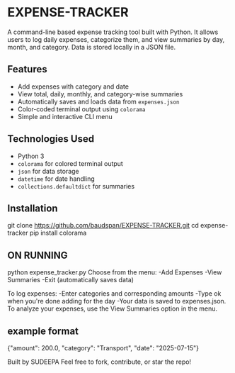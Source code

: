 # EXPENSE-TRACKER
A command-line based expense tracking tool built with Python. It allows users to log daily expenses, categorize them, and view summaries by day, month, and category. Data is stored locally in a JSON file.
## Features

- Add expenses with category and date
- View total, daily, monthly, and category-wise summaries
- Automatically saves and loads data from `expenses.json`
- Color-coded terminal output using `colorama`
- Simple and interactive CLI menu

## Technologies Used

- Python 3
- `colorama` for colored terminal output
- `json` for data storage
- `datetime` for date handling
- `collections.defaultdict` for summaries

## Installation
git clone https://github.com/baudspan/EXPENSE-TRACKER.git
cd expense-tracker
pip install colorama

## ON RUNNING
python expense_tracker.py
Choose from the menu:
-Add Expenses
-View Summaries
-Exit (automatically saves data)

To log expenses:
-Enter categories and corresponding amounts
-Type ok when you're done adding for the day
-Your data is saved to expenses.json. To analyze your expenses, use the View Summaries option in the menu.

## example format
{"amount": 200.0,
"category": "Transport",
"date": "2025-07-15"}

Built by SUDEEPA Feel free to fork, contribute, or star the repo!
  



